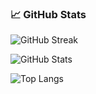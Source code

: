 ### 📈 GitHub Stats

![GitHub Streak](https://streak-stats.demolab.com/?user=PHYOPHYO2397&theme=default)

![GitHub Stats](https://github-readme-stats.vercel.app/api?username=PHYOPHYO2397&show_icons=true&theme=default)

![Top Langs](https://github-readme-stats.vercel.app/api/top-langs/?username=PHYOPHYO2397&layout=compact)
